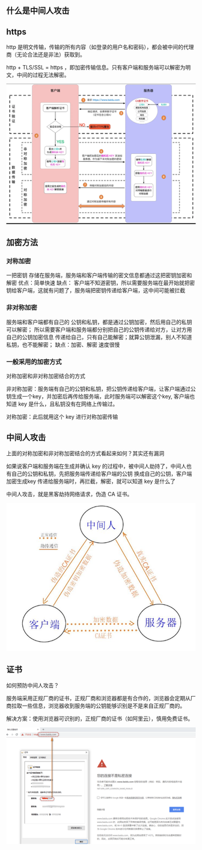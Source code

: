 ## 什么是中间人攻击

## https

http 是明文传输，传输的所有内容（如登录的用户名和密码），都会被中间的代理商（无论合法还是非法）获取到。

http + TLS/SSL = https ，即加密传输信息。只有客户端和服务端可以解密为明文，中间的过程无法解密。

![](./img/https.png)

## 加密方法

### 对称加密
一把密钥 存储在服务端，服务端和客户端传输的密文信息都通过这把密钥加密和解密
优点：简单快速
缺点： 客户端不知道密钥，所以需要服务端在最开始就把密钥给客户端，这就有问题了，服务端把密钥传递给客户端，这中间可能被拦截

### 非对称加密
服务端和客户端都有自己的 公钥和私钥，都是通过公钥加密，然后用自己的私钥可以解密；
所以需要客户端和服务端都分别把自己的公钥传递给对方，让对方用自己的公钥加密信息 传递给自己，只有自己能解密；就算公钥泄漏，别人不知道私钥，也不能解密；
缺点：加密、解密 速度很慢

### 一般采用的加密方式
对称加密和非对称加密结合的方式

非对称加密：服务端有自己的公钥和私钥，把公钥传递给客户端，让客户端通过公钥生成一个key，并加密后再传给服务端，此时服务端可以解密这个key, 客户端也知道 key 是什么，且私钥没有在网络上传输过。

对称加密：此后就用这个 key 进行对称加密传输

## 中间人攻击

上面的对称加密和非对称加密结合的方式看起来如何？其实还有漏洞

如果说客户端和服务端在生成并确认 key 的过程中，被中间人劫持了，中间人也有自己的公钥和私钥，先把服务端传递给客户端的公钥 换成自己的公钥，客户端加密生成key 传递给服务端时，再拦截，解密，就可以知道 key 是什么了


中间人攻击，就是黑客劫持网络请求，伪造 CA 证书。

![](./img/中间人攻击.jpeg)

## 证书

如何预防中间人攻击？

服务端采用正规厂商的证书，正规厂商和浏览器都是有合作的，浏览器会定期从厂商拉取一些信息，浏览器收到服务端的公钥能够识别是不是来自正规厂商的。

解决方案：使用浏览器可识别的，正规厂商的证书（如阿里云），慎用免费证书。

![](./img/https-错误.png)


